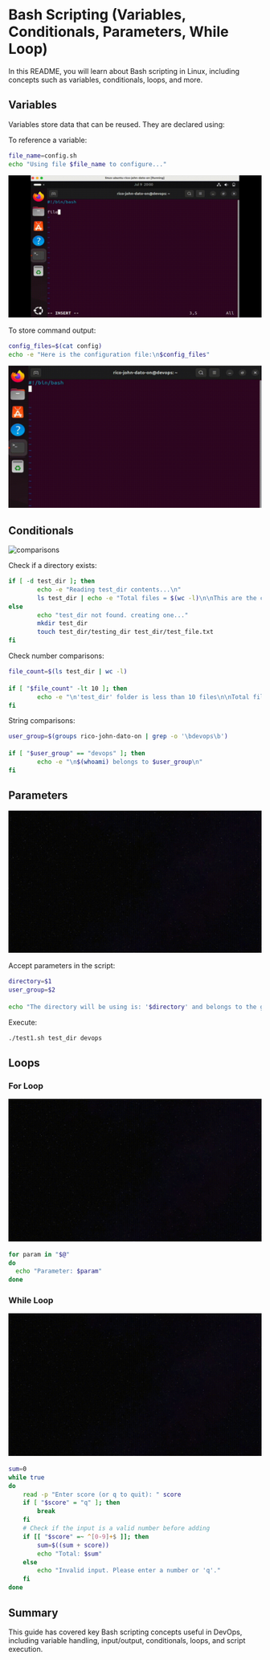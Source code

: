 # Bash Scripting (Variables, Conditionals, Parameters, While Loop)

In this README, you will learn about Bash scripting in Linux, including concepts such as variables, conditionals, loops, and more.

## Variables

Variables store data that can be reused. They are declared using:

To reference a variable:

```bash
file_name=config.sh
echo "Using file $file_name to configure..."
```

![variables](Images/variables.gif)

To store command output:

```bash
config_files=$(cat config)
echo -e "Here is the configuration file:\n$config_files"
```

![variables](Images/var.gif)

## Conditionals

![comparisons](Images/comparison.gif)

Check if a directory exists:

```bash
if [ -d test_dir ]; then
        echo -e "Reading test_dir contents...\n"
        ls test_dir | echo -e "Total files = $(wc -l)\n\nThis are the contents:\n$(ls test_dir)"
else
        echo "test_dir not found. creating one..."
        mkdir test_dir
        touch test_dir/testing_dir test_dir/test_file.txt
fi
```

Check number comparisons:

```bash
file_count=$(ls test_dir | wc -l)

if [ "$file_count" -lt 10 ]; then
        echo -e "\n'test_dir' folder is less than 10 files\n\nTotal files inside the test_dir = $file_count\n"
fi
```

String comparisons:

```bash
user_group=$(groups rico-john-dato-on | grep -o '\bdevops\b')

if [ "$user_group" == "devops" ]; then
        echo -e "\n$(whoami) belongs to $user_group\n"
fi
```

## Parameters

![parameters](Images/parameters.gif)

Accept parameters in the script:

```bash
directory=$1
user_group=$2

echo "The directory will be using is: '$directory' and belongs to the group of: '$user_group'"
```

Execute:

```bash
./test1.sh test_dir devops
```

## Loops

### For Loop

![forloop](Images/forloop.gif)

```bash
for param in "$@"
do
  echo "Parameter: $param"
done
```

### While Loop

![whileloop](Images/whileloop.gif)

```bash
sum=0
while true
do
    read -p "Enter score (or q to quit): " score
    if [ "$score" = "q" ]; then
        break
    fi
    # Check if the input is a valid number before adding
    if [[ "$score" =~ ^[0-9]+$ ]]; then
        sum=$((sum + score))
        echo "Total: $sum"
    else
        echo "Invalid input. Please enter a number or 'q'."
    fi
done
```

## Summary

This guide has covered key Bash scripting concepts useful in DevOps, including variable handling, input/output, conditionals, loops, and script execution.
